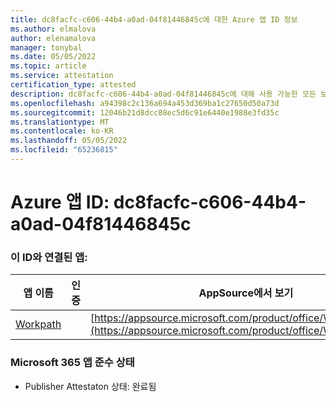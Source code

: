 ```yaml
---
title: dc8facfc-c606-44b4-a0ad-04f81446845c에 대한 Azure 앱 ID 정보
ms.author: elmalova
author: elenamalova
manager: tonybal
ms.date: 05/05/2022
ms.topic: article
ms.service: attestation
certification_type: attested
description: dc8facfc-c606-44b4-a0ad-04f81446845c에 대해 사용 가능한 모든 보안 및 규정 준수 정보입니다.
ms.openlocfilehash: a94398c2c136a694a453d369ba1c27650d50a73d
ms.sourcegitcommit: 12046b21d8dcc88ec5d6c91e6440e1988e3fd35c
ms.translationtype: MT
ms.contentlocale: ko-KR
ms.lasthandoff: 05/05/2022
ms.locfileid: "65236815"
---
```

# <a name="azure-app-id-dc8facfc-c606-44b4-a0ad-04f81446845c"></a>Azure 앱 ID: dc8facfc-c606-44b4-a0ad-04f81446845c


### <a name="apps-associated-with-this-id"></a>이 ID와 연결된 앱:
| **앱 이름** | **인증** | **AppSource에서 보기** |
|--------------|---------------|-----------------------|
| [Workpath](../forward/WA200003898.md) |  | [https://appsource.microsoft.com/product/office/WA200003898](https://appsource.microsoft.com/product/office/WA200003898) |

### <a name="microsoft-365-app-compliance-status"></a>Microsoft 365 앱 준수 상태
- Publisher Attestaton 상태: 완료됨
